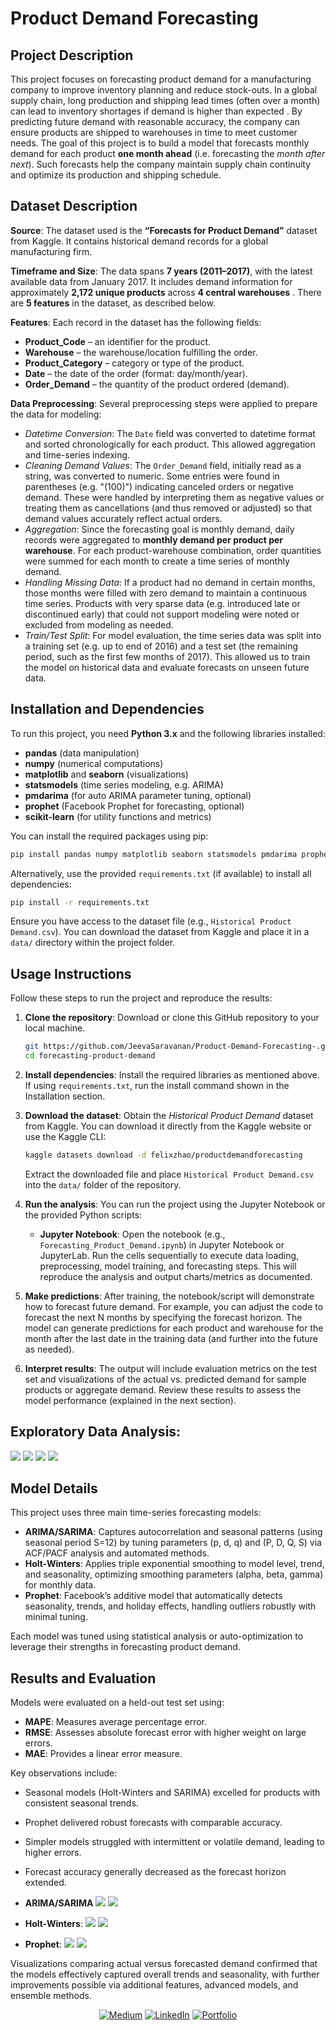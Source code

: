# Product Demand Forecasting

## Project Description
This project focuses on forecasting product demand for a manufacturing company to improve inventory planning and reduce stock-outs. In a global supply chain, long production and shipping lead times (often over a month) can lead to inventory shortages if demand is higher than expected . By predicting future demand with reasonable accuracy, the company can ensure products are shipped to warehouses in time to meet customer needs. The goal of this project is to build a model that forecasts monthly demand for each product **one month ahead** (i.e. forecasting the *month after next*). Such forecasts help the company maintain supply chain continuity and optimize its production and shipping schedule.

## Dataset Description
**Source**: The dataset used is the **“Forecasts for Product Demand”** dataset from Kaggle. It contains historical demand records for a global manufacturing firm.

**Timeframe and Size**: The data spans **7 years (2011–2017)**, with the latest available data from January 2017. It includes demand information for approximately **2,172 unique products** across **4 central warehouses** . There are **5 features** in the dataset, as described below.

**Features**: Each record in the dataset has the following fields:
- **Product_Code** – an identifier for the product.
- **Warehouse** – the warehouse/location fulfilling the order.
- **Product_Category** – category or type of the product.
- **Date** – the date of the order (format: day/month/year).
- **Order_Demand** – the quantity of the product ordered (demand).

**Data Preprocessing**: Several preprocessing steps were applied to prepare the data for modeling:
- *Datetime Conversion*: The `Date` field was converted to datetime format and sorted chronologically for each product. This allowed aggregation and time-series indexing.
- *Cleaning Demand Values*: The `Order_Demand` field, initially read as a string, was converted to numeric. Some entries were found in parentheses (e.g. "(100)") indicating canceled orders or negative demand. These were handled by interpreting them as negative values or treating them as cancellations (and thus removed or adjusted) so that demand values accurately reflect actual orders.
- *Aggregation*: Since the forecasting goal is monthly demand, daily records were aggregated to **monthly demand per product per warehouse**. For each product-warehouse combination, order quantities were summed for each month to create a time series of monthly demand.
- *Handling Missing Data*: If a product had no demand in certain months, those months were filled with zero demand to maintain a continuous time series. Products with very sparse data (e.g. introduced late or discontinued early) that could not support modeling were noted or excluded from modeling as needed.
- *Train/Test Split*: For model evaluation, the time series data was split into a training set (e.g. up to end of 2016) and a test set (the remaining period, such as the first few months of 2017). This allowed us to train the model on historical data and evaluate forecasts on unseen future data.

## Installation and Dependencies
To run this project, you need **Python 3.x** and the following libraries installed:
- **pandas** (data manipulation)
- **numpy** (numerical computations)
- **matplotlib** and **seaborn** (visualizations)
- **statsmodels** (time series modeling, e.g. ARIMA)
- **pmdarima** (for auto ARIMA parameter tuning, optional)
- **prophet** (Facebook Prophet for forecasting, optional)
- **scikit-learn** (for utility functions and metrics)

You can install the required packages using pip:

```bash
pip install pandas numpy matplotlib seaborn statsmodels pmdarima prophet scikit-learn
```

Alternatively, use the provided `requirements.txt` (if available) to install all dependencies:

```bash
pip install -r requirements.txt
```

Ensure you have access to the dataset file (e.g., `Historical Product Demand.csv`). You can download the dataset from Kaggle and place it in a `data/` directory within the project folder.

## Usage Instructions
Follow these steps to run the project and reproduce the results:

1. **Clone the repository**: Download or clone this GitHub repository to your local machine.  
   ```bash
   git https://github.com/JeevaSaravanan/Product-Demand-Forecasting-.git
   cd forecasting-product-demand
   ``` 

2. **Install dependencies**: Install the required libraries as mentioned above. If using `requirements.txt`, run the install command shown in the Installation section.

3. **Download the dataset**: Obtain the *Historical Product Demand* dataset from Kaggle. You can download it directly from the Kaggle website or use the Kaggle CLI:  
   ```bash
   kaggle datasets download -d felixzhao/productdemandforecasting
   ```  
   Extract the downloaded file and place `Historical Product Demand.csv` into the `data/` folder of the repository.

4. **Run the analysis**: You can run the project using the Jupyter Notebook or the provided Python scripts:
   - **Jupyter Notebook**: Open the notebook (e.g., `Forecasting_Product_Demand.ipynb`) in Jupyter Notebook or JupyterLab. Run the cells sequentially to execute data loading, preprocessing, model training, and forecasting steps. This will reproduce the analysis and output charts/metrics as documented.

5. **Make predictions**: After training, the notebook/script will demonstrate how to forecast future demand. For example, you can adjust the code to forecast the next N months by specifying the forecast horizon. The model can generate predictions for each product and warehouse for the month after the last date in the training data (and further into the future as needed).

6. **Interpret results**: The output will include evaluation metrics on the test set and visualizations of the actual vs. predicted demand for sample products or aggregate demand. Review these results to assess the model performance (explained in the next section).

## Exploratory Data Analysis:

![](/images/eda.png)
![](/images/eda2.png)
![](/images/eda1.png)
![](/images/eda3.png)

## Model Details

This project uses three main time-series forecasting models:

- **ARIMA/SARIMA**: Captures autocorrelation and seasonal patterns (using seasonal period S=12) by tuning parameters (p, d, q) and (P, D, Q, S) via ACF/PACF analysis and automated methods.
- **Holt-Winters**: Applies triple exponential smoothing to model level, trend, and seasonality, optimizing smoothing parameters (alpha, beta, gamma) for monthly data.
- **Prophet**: Facebook’s additive model that automatically detects seasonality, trends, and holiday effects, handling outliers robustly with minimal tuning.

Each model was tuned using statistical analysis or auto-optimization to leverage their strengths in forecasting product demand.

## Results and Evaluation

Models were evaluated on a held-out test set using:

- **MAPE**: Measures average percentage error.
- **RMSE**: Assesses absolute forecast error with higher weight on large errors.
- **MAE**: Provides a linear error measure.

Key observations include:

- Seasonal models (Holt-Winters and SARIMA) excelled for products with consistent seasonal trends.
- Prophet delivered robust forecasts with comparable accuracy.
- Simpler models struggled with intermittent or volatile demand, leading to higher errors.
- Forecast accuracy generally decreased as the forecast horizon extended.

- **ARIMA/SARIMA**
![](/images/model1.png)
![](/images/model1-forecast.png)

- **Holt-Winters**:
![](/images/model2.png)
![](/images/model2-forecast.png)

- **Prophet**:
![](/images/model3.png)
![](/images/model3-forecast.png)

Visualizations comparing actual versus forecasted demand confirmed that the models effectively captured overall trends and seasonality, with further improvements possible via additional features, advanced models, and ensemble methods.

<div align="center">

<a href="https://jeevasaravanan.medium.com/" target="_blank">![Medium](https://img.shields.io/badge/Medium-000000?style=for-the-badge&logo=medium&logoColor=white)</a> <a href="https://www.linkedin.com/in/jeeva-saravanan/" target="_blank">![LinkedIn](https://img.shields.io/badge/LinkedIn-0077B5?style=for-the-badge&logo=linkedin&logoColor=white)</a> <a href="https://jeeva-saravana-bhavanandam.web.app" target="_blank">![Portfolio](https://img.shields.io/badge/Portfolio-000000?style=for-the-badge&logo=GoogleChrome&logoColor=white)</a>


</div>
